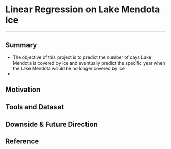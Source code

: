 # Linear Regression on Lake Mendota Ice

---

## Summary
- The objective of this project is to predict the number of days Lake Mendota is covered by ice and eventually predict the specific year when the Lake Mendota would be no longer covered by ice
- 
## Motivation

## Tools and Dataset

## Downside & Future Direction

## Reference

